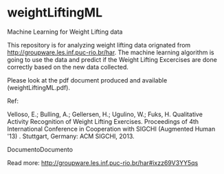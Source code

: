 # weightLiftingML
Machine Learning for Weight Lifting data

This repository is for analyzing weight lifting data orignated from <http://groupware.les.inf.puc-rio.br/har>. The machine learning algorithm is going to use the data and predict if the Weight Lifting Excercises are done correctly based on the new data collected.

Please look at the pdf document produced and available (weightLiftingML.pdf).


Ref:

Velloso, E.; Bulling, A.; Gellersen, H.; Ugulino, W.; Fuks, H. Qualitative Activity Recognition of Weight Lifting Exercises. Proceedings of 4th International Conference in Cooperation with SIGCHI (Augmented Human '13) . Stuttgart, Germany: ACM SIGCHI, 2013.

DocumentoDocumento



Read more: http://groupware.les.inf.puc-rio.br/har#ixzz69V3YY5qs

